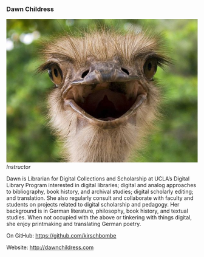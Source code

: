 ### Dawn Childress

![](./docs/emu-smiling_12607_600x450.jpg)
*Instructor*

Dawn is Librarian for Digital Collections and Scholarship at UCLA’s Digital Library Program interested in digital libraries; digital and analog approaches to bibliography, book history, and archival studies; digital scholarly editing; and translation. She also regularly consult and collaborate with faculty and students on projects related to digital scholarship and pedagogy. Her background is in German literature, philosophy, book history, and textual studies. When not occupied with the above or tinkering with things digital, she enjoy printmaking and translating German poetry.

On GitHub: https://github.com/kirschbombe

Website: http://dawnchildress.com
